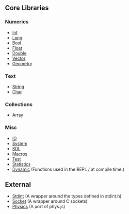 ## Core Libraries

### Numerics
* [Int](../core/Int.carp)
* [Long](../core/Long.carp)
* [Bool](../core/Bool.carp)
* [Float](../core/Float.carp)
* [Double](../core/Double.carp)
* [Vector](../core/Vector.carp)
* [Geometry](../core/Geometry.carp)

### Text
* [String](../core/String.carp)
* [Char](../core/Char.carp)

### Collections
* [Array](../core/Array.carp)

### Misc
* [IO](../core/IO.carp)
* [System](../core/System.carp)
* [SDL](../core/sdl.carp)
* [Macros](../core/Macros.carp)
* [Test](../core/Test.carp)
* [Statistics](../core/Statistics.carp)
* [Dynamic](../core/Dynamic.carp) (Functions used in the REPL / at compile time.)

## External
* [Stdint](https://github.com/hellerve/stdint) (A wrapper around the types defined in stdint.h)
* [Socket](https://github.com/hellerve/socket) (A wrapper around C sockets)
* [Physics](https://github.com/hellerve/physics) (A port of phys.js)
